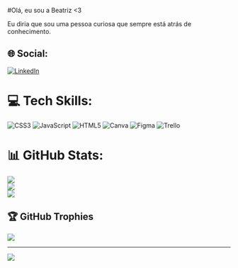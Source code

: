 #Olá, eu sou a Beatriz <3

Eu diria que sou uma pessoa curiosa que sempre está atrás de conhecimento.


## 🌐 Social:
[![LinkedIn](https://img.shields.io/badge/LinkedIn-%230077B5.svg?logo=linkedin&logoColor=white)](https://linkedin.com/in/https://www.linkedin.com/in/beatriz-soares-2357b0261/) 


# 💻 Tech Skills:
![CSS3](https://img.shields.io/badge/css3-%231572B6.svg?style=for-the-badge&logo=css3&logoColor=white) ![JavaScript](https://img.shields.io/badge/javascript-%23323330.svg?style=for-the-badge&logo=javascript&logoColor=%23F7DF1E) ![HTML5](https://img.shields.io/badge/html5-%23E34F26.svg?style=for-the-badge&logo=html5&logoColor=white) ![Canva](https://img.shields.io/badge/Canva-%2300C4CC.svg?style=for-the-badge&logo=Canva&logoColor=white) 	![Figma](https://img.shields.io/badge/figma-%23F24E1E.svg?style=for-the-badge&logo=figma&logoColor=white) ![Trello](https://img.shields.io/badge/Trello-%23026AA7.svg?style=for-the-badge&logo=Trello&logoColor=white)
# 📊 GitHub Stats:
![](https://github-readme-stats.vercel.app/api?username=bsoaresf8&theme=shades-of-purple&hide_border=false&include_all_commits=true&count_private=false)<br/>
![](https://github-readme-streak-stats.herokuapp.com/?user=bsoaresf8&theme=shades-of-purple&hide_border=false)<br/>
![](https://github-readme-stats.vercel.app/api/top-langs/?username=bsoaresf8&theme=shades-of-purple&hide_border=false&include_all_commits=true&count_private=false&layout=compact)

## 🏆 GitHub Trophies
![](https://github-profile-trophy.vercel.app/?username=bsoaresf8&theme=dracula&no-frame=true&no-bg=false&margin-w=4)

---
[![](https://visitcount.itsvg.in/api?id=bsoaresf8&icon=4&color=11)](https://visitcount.itsvg.in)

<!-- Proudly created with GPRM ( https://gprm.itsvg.in ) -->
